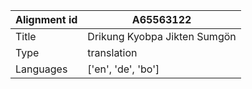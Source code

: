 |Alignment id | A65563122
| --- | --- 
|Title | Drikung Kyobpa Jikten Sumgön 
|Type | translation
|Languages | ['en', 'de', 'bo']